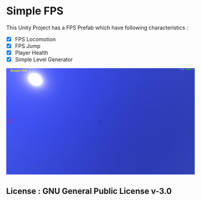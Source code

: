 # Simple FPS

This Unity Project has a FPS Prefab which have following characteristics : 

- [x] FPS Locomotion
- [x] FPS Jump
- [x] Player Health
- [x] Simple Level Generator

![Screenshot](Recordings\image_004_0034.jpg)

## License : GNU General Public License v-3.0
